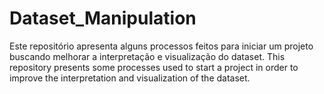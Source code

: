 # Dataset_Manipulation
Este repositório apresenta alguns processos feitos para iniciar um projeto buscando melhorar a interpretação e visualização do dataset. 
This repository presents some processes used to start a project in order to improve the interpretation and visualization of the dataset.

